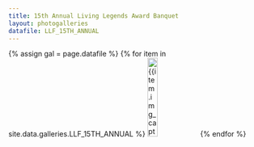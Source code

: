 ```yaml
---
title: 15th Annual Living Legends Award Banquet
layout: photogalleries
datafile: LLF_15TH_ANNUAL
---
```


<div class="am-container" id="am-container">
  {% assign gal = page.datafile %}
  <span id="whatgal" style="display:none;">{{gal}}</span>
  {% for item in site.data.galleries.LLF_15TH_ANNUAL %}
<a target="_blank" data-lightbox="15th_annual" href="https://s3-us-west-1.amazonaws.com/llf-photogalleries/{{gal}}{{item.img_path}}"><img width="20%" src="https://s3-us-west-1.amazonaws.com/llf-photogalleries/{{gal}}{{item.img_path}}" title="{{item.img_caption}}"></a>
{% endfor %}
</div>
